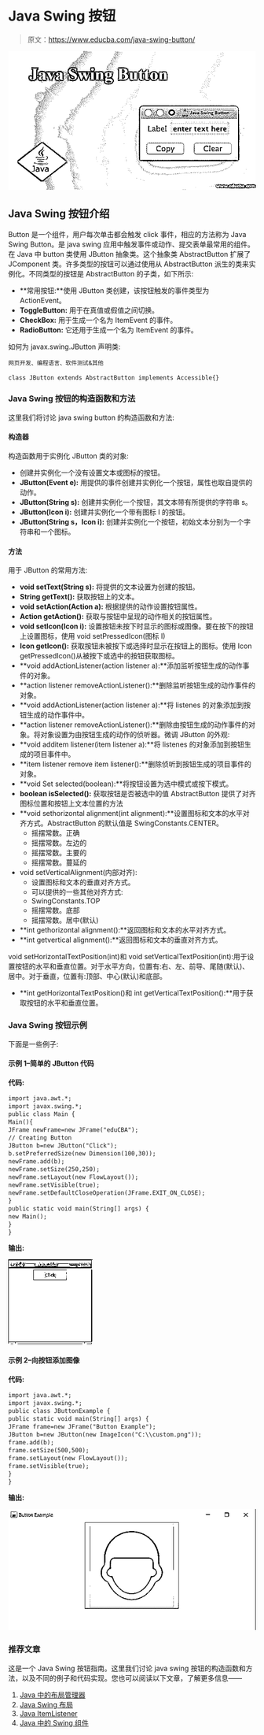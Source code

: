 # Java Swing 按钮

> 原文：<https://www.educba.com/java-swing-button/>

![Java Swing Button](img/0cfe32b39cd326be70ad1b498089c3ae.png)



## Java Swing 按钮介绍

Button 是一个组件，用户每次单击都会触发 click 事件，相应的方法称为 Java Swing Button。是 java swing 应用中触发事件或动作、提交表单最常用的组件。在 Java 中 button 类使用 JButton 抽象类。这个抽象类 AbstractButton 扩展了 JComponent 类。许多类型的按钮可以通过使用从 AbstractButton 派生的类来实例化。不同类型的按钮是 AbstractButton 的子类，如下所示:

*   **常用按钮:**使用 JButton 类创建，该按钮触发的事件类型为 ActionEvent。
*   **ToggleButton:** 用于在真值或假值之间切换。
*   **CheckBox:** 用于生成一个名为 ItemEvent 的事件。
*   **RadioButton:** 它还用于生成一个名为 ItemEvent 的事件。

如何为 javax.swing.JButton 声明类:

<small>网页开发、编程语言、软件测试&其他</small>

```
class JButton extends AbstractButton implements Accessible{}
```

### Java Swing 按钮的构造函数和方法

这里我们将讨论 java swing button 的构造函数和方法:

#### 构造器

构造函数用于实例化 JButton 类的对象:

*   创建并实例化一个没有设置文本或图标的按钮。
*   **JButton(Event e):** 用提供的事件创建并实例化一个按钮，属性也取自提供的动作。
*   **JButton(String s):** 创建并实例化一个按钮，其文本带有所提供的字符串 s。
*   **JButton(Icon i):** 创建并实例化一个带有图标 I 的按钮。
*   **JButton(String s，Icon i):** 创建并实例化一个按钮，初始文本分别为一个字符串和一个图标。

#### 方法

用于 JButton 的常用方法:

*   **void setText(String s):** 将提供的文本设置为创建的按钮。
*   **String getText():** 获取按钮上的文本。
*   **void setAction(Action a):** 根据提供的动作设置按钮属性。
*   **Action getAction():** 获取与按钮中呈现的动作相关的按钮属性。
*   **void setIcon(Icon i):** 设置按钮未按下时显示的图标或图像。要在按下的按钮上设置图标，使用 void setPressedIcon(图标 I)
*   **Icon getIcon():** 获取按钮未被按下或选择时显示在按钮上的图标。使用 Icon getPressedIcon()从被按下或选中的按钮获取图标。
*   **void addActionListener(action listener a):**添加监听按钮生成的动作事件的对象。
*   **action listener removeActionListener():**删除监听按钮生成的动作事件的对象。
*   **void addActionListener(action listener a):**将 listenes 的对象添加到按钮生成的动作事件中。
*   **action listener removeActionListener():**删除由按钮生成的动作事件的对象。将对象设置为由按钮生成的动作的侦听器。微调 JButton 的外观:
*   **void additem listener(item listener a):**将 listenes 的对象添加到按钮生成的项目事件中。
*   **item listener remove item listener():**删除侦听到按钮生成的项目事件的对象。
*   **void Set selected(boolean):**将按钮设置为选中模式或按下模式。
*   **boolean isSelected():** 获取按钮是否被选中的值 AbstractButton 提供了对齐图标位置和按钮上文本位置的方法
*   **void sethorizontal alignment(int alignment):**设置图标和文本的水平对齐方式。AbstractButton 的默认值是 SwingConstants.CENTER。
    *   摇摆常数。正确
    *   摇摆常数。左边的
    *   摇摆常数。主要的
    *   摇摆常数。蔓延的
*   void setVerticalAlignment(内部对齐):
    *   设置图标和文本的垂直对齐方式。
    *   可以提供的一些其他对齐方式:
    *   SwingConstants.TOP
    *   摇摆常数。底部
    *   摇摆常数。居中(默认)
*   **int gethorizontal alignment():**返回图标和文本的水平对齐方式。
*   **int getvertical alignment():**返回图标和文本的垂直对齐方式。

void setHorizontalTextPosition(int)和 void setVerticalTextPosition(int):用于设置按钮的水平和垂直位置。对于水平方向，位置有:右、左、前导、尾随(默认)、居中。对于垂直，位置有:顶部、中心(默认)和底部。

*   **int getHorizontalTextPosition()和 int getVerticalTextPosition():**用于获取按钮的水平和垂直位置。

### Java Swing 按钮示例

下面是一些例子:

#### 示例 1–简单的 JButton 代码

**代码:**

```
import java.awt.*;
import javax.swing.*;
public class Main {
Main(){
JFrame newFrame=new JFrame("eduCBA");
// Creating Button
JButton b=new JButton("Click");
b.setPreferredSize(new Dimension(100,30));
newFrame.add(b);
newFrame.setSize(250,250);
newFrame.setLayout(new FlowLayout());
newFrame.setVisible(true);
newFrame.setDefaultCloseOperation(JFrame.EXIT_ON_CLOSE);
}
public static void main(String[] args) {
new Main();
}
}
```

**输出:**

![Java Swing Button-1.1](img/6df142d6a01052747908de1b7ac920eb.png "Java Swing Button-1.1")



#### 示例 2–向按钮添加图像

**代码:**

```
import java.awt.*;
import javax.swing.*;
public class JButtonExample {
public static void main(String[] args) {
JFrame frame=new JFrame("Button Example");
JButton b=new JButton(new ImageIcon("C:\\custom.png"));
frame.add(b);
frame.setSize(500,500);
frame.setLayout(new FlowLayout());
frame.setVisible(true);
}
}
```

**输出:**

![Java Swing Button-1.2](img/df5d8998f40c17a721938d78b6f8d610.png "Java Swing Button-1.2")



### 推荐文章

这是一个 Java Swing 按钮指南。这里我们讨论 java swing 按钮的构造函数和方法，以及不同的例子和代码实现。您也可以阅读以下文章，了解更多信息——

1.  [Java 中的布局管理器](https://www.educba.com/layout-manager-in-java/)
2.  [Java Swing 布局](https://www.educba.com/java-swing-layout/)
3.  [Java ItemListener](https://www.educba.com/java-itemlistener/)
4.  [Java 中的 Swing 组件](https://www.educba.com/swing-components-in-java/)





